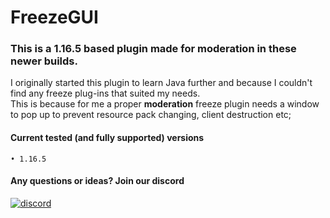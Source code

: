 # FreezeGUI

### This is a 1.16.5 based plugin made for moderation in these newer builds.
I originally started this plugin to learn Java further and because I couldn't find any freeze plug-ins that suited my needs.
<br> This is because for me a proper **moderation** freeze plugin needs a window to pop up to prevent resource pack changing, client destruction etc; 

#### Current tested (and fully supported) versions 
    • 1.16.5

#### Any questions or ideas? Join our discord 
</a><a href="https://discord.com/invite/gKKq3TJagg" target="_blank"><img alt="discord" align="center" src="https://img.shields.io/badge/-Discord-0D1117?style=flat-square&logo=discord&logoColor=dark-blue"></a>
